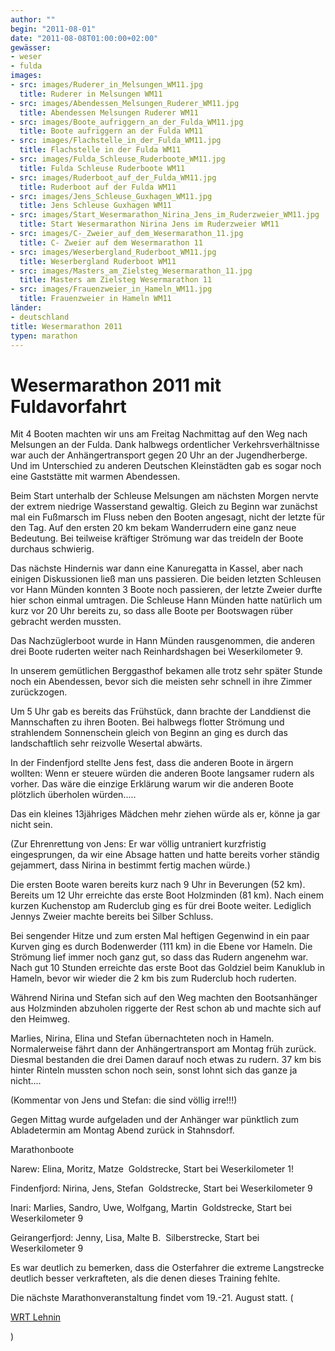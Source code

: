 ```yaml
---
author: ""
begin: "2011-08-01"
date: "2011-08-08T01:00:00+02:00"
gewässer:
- weser
- fulda
images:
- src: images/Ruderer_in_Melsungen_WM11.jpg
  title: Ruderer in Melsungen WM11
- src: images/Abendessen_Melsungen_Ruderer_WM11.jpg
  title: Abendessen Melsungen Ruderer WM11
- src: images/Boote_aufriggern_an_der_Fulda_WM11.jpg
  title: Boote aufriggern an der Fulda WM11
- src: images/Flachstelle_in_der_Fulda_WM11.jpg
  title: Flachstelle in der Fulda WM11
- src: images/Fulda_Schleuse_Ruderboote_WM11.jpg
  title: Fulda Schleuse Ruderboote WM11
- src: images/Ruderboot_auf_der_Fulda_WM11.jpg
  title: Ruderboot auf der Fulda WM11
- src: images/Jens_Schleuse_Guxhagen_WM11.jpg
  title: Jens Schleuse Guxhagen WM11
- src: images/Start_Wesermarathon_Nirina_Jens_im_Ruderzweier_WM11.jpg
  title: Start Wesermarathon Nirina Jens im Ruderzweier WM11
- src: images/C-_Zweier_auf_dem_Wesermarathon_11.jpg
  title: C- Zweier auf dem Wesermarathon 11
- src: images/Weserbergland_Ruderboot_WM11.jpg
  title: Weserbergland Ruderboot WM11
- src: images/Masters_am_Zielsteg_Wesermarathon_11.jpg
  title: Masters am Zielsteg Wesermarathon 11
- src: images/Frauenzweier_in_Hameln_WM11.jpg
  title: Frauenzweier in Hameln WM11
länder: 
- deutschland
title: Wesermarathon 2011
typen: marathon
---
```



# Wesermarathon 2011 mit Fuldavorfahrt


Mit 4 Booten machten wir uns am Freitag Nachmittag auf den Weg nach Melsungen an der Fulda. Dank halbwegs ordentlicher Verkehrsverhältnisse war auch der Anhängertransport gegen 20 Uhr an der Jugendherberge. Und im Unterschied zu anderen Deutschen Kleinstädten gab es sogar noch eine Gaststätte mit warmen Abendessen.

Beim Start unterhalb der Schleuse Melsungen am nächsten Morgen nervte der extrem niedrige Wasserstand gewaltig. Gleich zu Beginn war zunächst mal ein Fußmarsch im Fluss neben den Booten angesagt, nicht der letzte für den Tag. Auf den ersten 20 km bekam Wanderrudern eine ganz neue Bedeutung. Bei teilweise kräftiger Strömung war das treideln der Boote durchaus schwierig.

Das nächste Hindernis war dann eine Kanuregatta in Kassel, aber nach einigen Diskussionen ließ man uns passieren. Die beiden letzten Schleusen vor Hann Münden konnten 3 Boote noch passieren, der letzte Zweier durfte hier schon einmal umtragen. Die Schleuse Hann Münden hatte natürlich um kurz vor 20 Uhr bereits zu, so dass alle Boote per Bootswagen rüber gebracht werden mussten.

Das Nachzüglerboot wurde in Hann Münden rausgenommen, die anderen drei Boote ruderten weiter nach Reinhardshagen bei Weserkilometer 9.

In unserem gemütlichen Berggasthof bekamen alle trotz sehr später Stunde noch ein Abendessen, bevor sich die meisten sehr schnell in ihre Zimmer zurückzogen.

Um 5 Uhr gab es bereits das Frühstück, dann brachte der Landdienst die Mannschaften zu ihren Booten. Bei halbwegs flotter Strömung und strahlendem Sonnenschein gleich von Beginn an ging es durch das landschaftlich sehr reizvolle Wesertal abwärts.

In der Findenfjord stellte Jens fest, dass die anderen Boote in ärgern wollten: Wenn er steuere würden die anderen Boote langsamer rudern als vorher. Das wäre die einzige Erklärung warum wir die anderen Boote plötzlich überholen würden.....

Das ein kleines 13jähriges Mädchen mehr ziehen würde als er, könne ja gar nicht sein.

(Zur Ehrenrettung von Jens: Er war völlig untraniert kurzfristig eingesprungen, da wir eine Absage hatten und hatte bereits vorher ständig gejammert, dass Nirina in bestimmt fertig machen würde.)

Die ersten Boote waren bereits kurz nach 9 Uhr in Beverungen (52 km). Bereits um 12 Uhr erreichte das erste Boot Holzminden (81 km). Nach einem kurzen Kuchenstop am Ruderclub ging es für drei Boote weiter. Lediglich Jennys Zweier machte bereits bei Silber Schluss.

Bei sengender Hitze und zum ersten Mal heftigen Gegenwind in ein paar Kurven ging es durch Bodenwerder (111 km) in die Ebene vor Hameln. Die Strömung lief immer noch ganz gut, so dass das Rudern angenehm war. Nach gut 10 Stunden erreichte das erste Boot das Goldziel beim Kanuklub in Hameln, bevor wir wieder die 2 km bis zum Ruderclub hoch ruderten.

Während Nirina und Stefan sich auf den Weg machten den Bootsanhänger aus Holzminden abzuholen riggerte der Rest schon ab und machte sich auf den Heimweg.

Marlies, Nirina, Elina und Stefan übernachteten noch in Hameln. Normalerweise fährt dann der Anhängertransport am Montag früh zurück. Diesmal bestanden die drei Damen darauf noch etwas zu rudern. 37 km bis hinter Rinteln mussten schon noch sein, sonst lohnt sich das ganze ja nicht....

(Kommentar von Jens und Stefan: die sind völlig irre!!!)

Gegen Mittag wurde aufgeladen und der Anhänger war pünktlich zum Abladetermin am Montag Abend zurück in Stahnsdorf.

Marathonboote

Narew: Elina, Moritz, Matze  Goldstrecke, Start bei Weserkilometer 1!

Findenfjord: Nirina, Jens, Stefan  Goldstrecke, Start bei Weserkilometer 9

Inari: Marlies, Sandro, Uwe, Wolfgang, Martin  Goldstrecke, Start bei Weserkilometer 9

Geirangerfjord: Jenny, Lisa, Malte B.  Silberstrecke, Start bei Weserkilometer 9

Es war deutlich zu bemerken, dass die Osterfahrer die extreme Langstrecke deutlich besser verkrafteten, als die denen dieses Training fehlte.

Die nächste Marathonveranstaltung findet vom 19.-21. August statt. (

[WRT Lehnin](/berichte/2011/wrt_brandenburg_2011)

)
